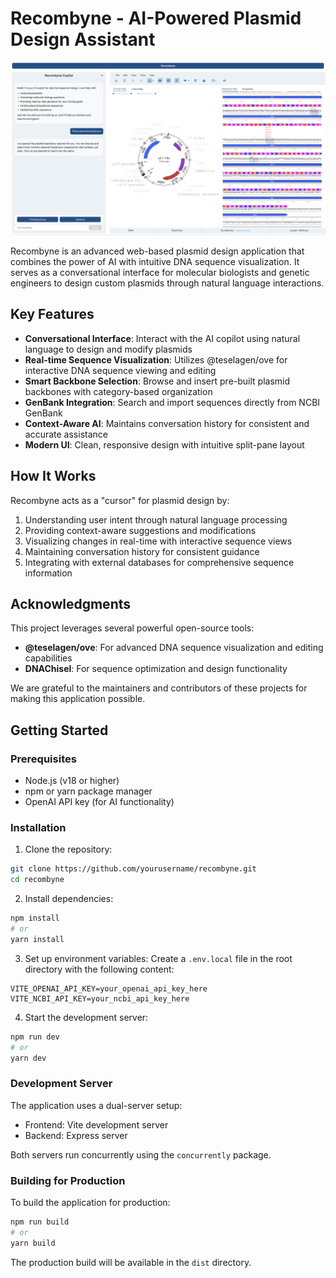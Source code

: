 # Recombyne - AI-Powered Plasmid Design Assistant

![Recombyne Screenshot](./public/images/readme.png)

Recombyne is an advanced web-based plasmid design application that combines the power of AI with intuitive DNA sequence visualization. It serves as a conversational interface for molecular biologists and genetic engineers to design custom plasmids through natural language interactions.

## Key Features

- **Conversational Interface**: Interact with the AI copilot using natural language to design and modify plasmids
- **Real-time Sequence Visualization**: Utilizes @teselagen/ove for interactive DNA sequence viewing and editing
- **Smart Backbone Selection**: Browse and insert pre-built plasmid backbones with category-based organization
- **GenBank Integration**: Search and import sequences directly from NCBI GenBank
- **Context-Aware AI**: Maintains conversation history for consistent and accurate assistance
- **Modern UI**: Clean, responsive design with intuitive split-pane layout

## How It Works

Recombyne acts as a "cursor" for plasmid design by:

1. Understanding user intent through natural language processing
2. Providing context-aware suggestions and modifications
3. Visualizing changes in real-time with interactive sequence views
4. Maintaining conversation history for consistent guidance
5. Integrating with external databases for comprehensive sequence information

## Acknowledgments

This project leverages several powerful open-source tools:

- **@teselagen/ove**: For advanced DNA sequence visualization and editing capabilities
- **DNAChisel**: For sequence optimization and design functionality

We are grateful to the maintainers and contributors of these projects for making this application possible.

## Getting Started

### Prerequisites

- Node.js (v18 or higher)
- npm or yarn package manager
- OpenAI API key (for AI functionality)

### Installation

1. Clone the repository:
```bash
git clone https://github.com/yourusername/recombyne.git
cd recombyne
```

2. Install dependencies:
```bash
npm install
# or
yarn install
```

3. Set up environment variables:
Create a `.env.local` file in the root directory with the following content:
```
VITE_OPENAI_API_KEY=your_openai_api_key_here
VITE_NCBI_API_KEY=your_ncbi_api_key_here
```

4. Start the development server:
```bash
npm run dev
# or
yarn dev
```

### Development Server

The application uses a dual-server setup:
- Frontend: Vite development server 
- Backend: Express server 

Both servers run concurrently using the `concurrently` package.

### Building for Production

To build the application for production:
```bash
npm run build
# or
yarn build
```

The production build will be available in the `dist` directory.